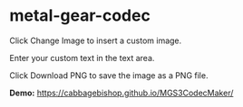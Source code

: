 metal-gear-codec
================

Click Change Image to insert a custom image.

Enter your custom text in the text area.

Click Download PNG to save the image as a PNG file.

**Demo:** https://cabbagebishop.github.io/MGS3CodecMaker/
